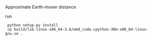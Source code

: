 Approximate Earth-mover distance

run

     python setup.py install
     cp build/lib.linux-x86_64-3.6/emd_cuda.cpython-36m-x86_64-linux-gnu.so .
